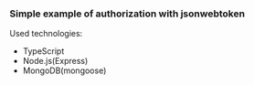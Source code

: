 ### Simple example of authorization with jsonwebtoken
	
Used technologies:

 - TypeScript
 - Node.js(Express)
 - MongoDB(mongoose)
